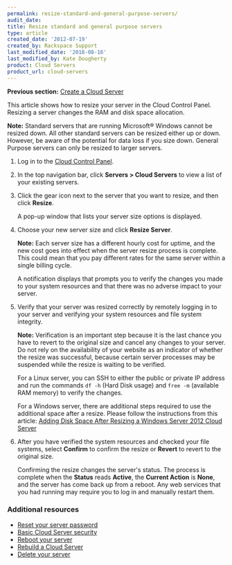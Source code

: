 ```yaml
---
permalink: resize-standard-and-general-purpose-servers/
audit_date:
title: Resize standard and general purpose servers
type: article
created_date: '2012-07-19'
created_by: Rackspace Support
last_modified_date: '2018-08-16'
last_modified_by: Kate Dougherty
product: Cloud Servers
product_url: cloud-servers
---
```


**Previous section:** [Create a Cloud Server](/how-to/create-a-cloud-server)

This article shows how to resize your server in the Cloud Control Panel.
Resizing a server changes the RAM and disk space allocation.

**Note:** Standard servers that are running Microsoft&reg; Windows cannot be
resized down. All other standard servers can be resized either up or down.
However, be aware of the potential for data loss if you size down. General
Purpose servers can only be resized to larger servers.

1. Log in to the [Cloud Control Panel](https://mycloud.rackspace.com).

2. In the top navigation bar, click **Servers > Cloud Servers** to view a list
   of your existing servers.

3. Click the gear icon next to the server that you want to resize, and then
   click **Resize**.

   A pop-up window that lists your server size options is displayed.

4. Choose your new server size and click **Resize Server**.

   **Note:** Each server size has a different hourly cost for uptime, and the
   new cost goes into effect when the server resize process is complete. This
   could mean that you pay different rates for the same server within a single
   billing cycle.

   A notification displays that prompts you to verify the changes you made to
   your system resources and that there was no adverse impact to your server.

5. Verify that your server was resized correctly by remotely logging in to
   your server and verifying your system resources and file system integrity.

   **Note:** Verification is an important step because it is the last chance
   you have to revert to the original size and cancel any changes to your
   server. Do not rely on the availability of your website as an indicator of
   whether the resize was successful, because certain server processes may be
   suspended while the resize is waiting to be verified.

   For a Linux server, you can SSH to either the public or private IP address
   and run the commands `df -h` (Hard Disk usage) and `free -m` (available RAM
   memory) to verify the changes.

   For a Windows server, there are additional steps required to use the
   additional space after a resize. Please follow the instructions from this
   article: [Adding Disk Space After Resizing a Windows Server 2012 Cloud
   Server](/how-to/adding-disk-space-after-resizing-a-windows-server-2012-cloud-server)

6. After you have verified the system resources and checked your file systems,
   select **Confirm** to confirm the resize or **Revert** to revert to the
   original size.  

   Confirming the resize changes the server's status. The process is complete
   when the **Status** reads **Active**, the **Current Action** is **None**,
   and the server has come back up from a reboot. Any web services that you
   had running may require you to log in and manually restart them.

### Additional resources

- [Reset your server password](/how-to/reset-your-server-password)
- [Basic Cloud Server security](/how-to/basic-cloud-server-security)
- [Reboot your server](/how-to/reboot-your-server)
- [Rebuild a Cloud Server](/how-to/rebuild-a-cloud-server)
- [Delete your server](/how-to/deleting-your-server)
